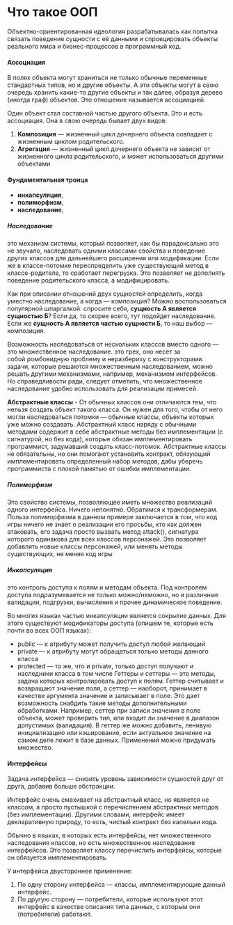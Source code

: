 # Что такое ООП

Объектно-ориентированная идеология разрабатывалась как попытка связать поведение сущности с её данными и спроецировать объекты реального мира и бизнес-процессов в программный код.
#### Ассоциация
В полях объекта могут храниться не только обычные переменные стандартных типов, но и другие объекты. А эти объекты могут в свою очередь хранить какие-то другие объекты и так далее, образуя дерево (иногда граф) объектов. Это отношение называется ассоциацией.

Один объект стал составной частью другого объекта. Это и есть ассоциация. Она в свою очередь бывает двух видов:
1. **Композиция** — жизненный цикл дочернего объекта совпадает с жизненным циклом родительского.
2. **Агрегация** — жизненный цикл дочернего объекта не зависит от жизненного цикла родительского, и может использоваться другими объектами
#### Фундаментальная троица
- **инкапсуляция**,
- **полиморфизм**,
- **наследование**,
##### **Наследование**
это механизм системы, который позволяет, как бы парадоксально это не звучало, наследовать одними классами свойства и поведение других классов для дальнейшего расширения или модификации.
Если же в классе-потомке переопределить уже существующий метод в классе-родителе, то сработает перегрузка. Это позволяет не дополнять поведение родительского класса, а модифицировать.

Как при описании отношений двух сущностей определить, когда уместно наследование, а когда — композиция? Можно воспользоваться популярной шпаргалкой: спросите себя, **сущность А является сущностью Б**? Если да, то скорее всего, тут подойдет наследование. Если же **сущность А является частью сущности Б**, то наш выбор — композиция.

Возможность наследоваться от нескольких классов вместо одного — это множественное наследование. это грех, оно несет за собой ромбовидную проблему и неразбериху с конструкторами. задачи, которые решаются множественным наследованием, можно решать другими механизмами, например, механизмом интерфейсов. Но справедливости ради, следует отметить, что множественное наследование удобно использовать для реализации примесей.

**Абстрактные классы** - От обычных классов они отличаются тем, что нельзя создать объект такого класса. Он нужен для того, чтобы от него могли наследоваться потомки — обычные классы, объекты которых уже можно создавать. Абстрактный класс наряду с обычными методами содержит в себе абстрактные методы без имплементации (с сигнатурой, но без кода), которые обязан имплементировать программист, задумавший создать класс-потомок. Абстрактные классы не обязательны, но они помогают установить контракт, обязующий имплементировать определенный набор методов, дабы уберечь программиста с плохой памятью от ошибки имплементации.
##### **Полиморфизм**
Это свойство системы, позволяющее иметь множество реализаций одного интерфейса. Ничего непонятно. Обратимся к трансформерам. Польза полиморфизма в данном примере заключается в том, что код игры ничего не знает о реализации его просьбы, кто как должен атаковать, его задача просто вызвать метод attack(), сигнатура которого одинакова для всех классов персонажей. Это позволяет добавлять новые классы персонажей, или менять методы существующих, не меняя код игры
##### **Инкапсуляция**
это контроль доступа к полям и методам объекта. Под контролем доступа подразумевается не только можно/неможно, но и различные валидации, подгрузки, вычисления и прочее динамическое поведение.

Во многих языках частью инкапсуляции является сокрытие данных. Для этого существуют модификаторы доступа (опишем те, которые есть почти во всех ООП языках):
- publiс — к атрибуту может получить доступ любой желающий
- private — к атрибуту могут обращаться только методы данного класса
- protected — то же, что и private, только доступ получают и наследники класса в том числе
  Геттеры и сеттеры — это методы, задача которых контролировать доступ к полям. Геттер считывает и возвращают значение поля, а сеттер — наоборот, принимает в качестве аргумента значение и записывает в поле. Это дает возможность снабдить такие методы дополнительными обработками. Например, сеттер при записи значения в поле объекта, может проверить тип, или входит ли значение в диапазон допустимых (валидация). В геттер же можно добавить, ленивую инициализацию или кэширование, если актуальное значение на самом деле лежит в базе данных. Применений можно придумать множество.

#### Интерфейсы
Задача интерфейса — снизить уровень зависимости сущностей друг от друга, добавив больше абстракции.

Интерфейс очень смахивает на абстрактный класс, но является не классом, а просто пустышкой с перечислением абстрактных методов (без имплементации). Другими словами, интерфейс имеет декларативную природу, то есть, чистый контракт без капельки кода.

Обычно в языках, в которых есть интерфейсы, нет множественного наследования классов, но есть множественное наследование интерфейсов. Это позволяет классу перечислить интерфейсы, которые он обязуется имплементировать.

У интерфейса двустороннее применение:
1. По одну сторону интерфейса — классы, имплементирующие данный интерфейс.
2. По другую сторону — потребители, которые используют этот интерфейс в качестве описания типа данных, с которым они (потребители) работают.






